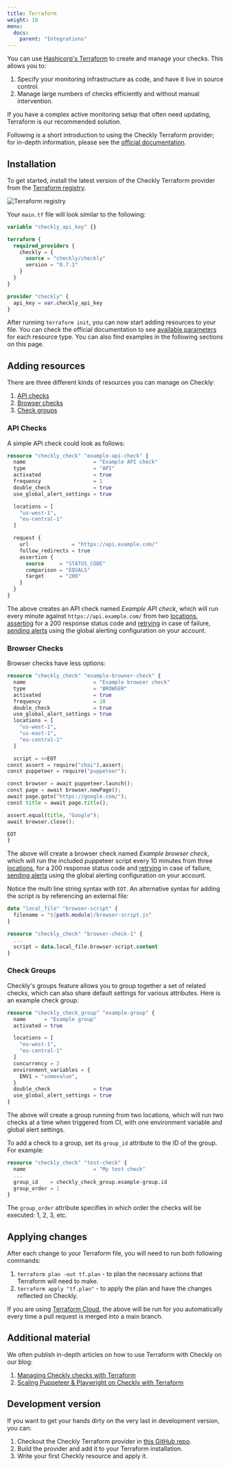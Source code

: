 ```yaml
---
title: Terraform
weight: 10
menu:
  docs:
    parent: "Integrations"
---
```


You can use [Hashicorp's Terraform](https://www.terraform.io/) to create and manage your checks. This allows you to:

1. Specify your monitoring infrastructure as code, and have it live in source control.
2. Manage large numbers of checks efficiently and without manual intervention.

If you have a complex active monitoring setup that often need updating, Terraform is our recommended solution.

Following is a short introduction to using the Checkly Terraform provider; for in-depth information, please see the [official documentation](https://registry.terraform.io/providers/checkly/checkly/latest/docs).

## Installation

To get started, install the latest version of the Checkly Terraform provider from the [Terraform registry](https://registry.terraform.io/providers/checkly/checkly/latest).

![Terraform registry](/docs/images/integrations/terraform_registry.png)

Your `main.tf` file will look similar to the following:

```terraform
variable "checkly_api_key" {}

terraform {
  required_providers {
    checkly = {
      source = "checkly/checkly"
      version = "0.7.1"
    }
  }
}

provider "checkly" {
  api_key = var.checkly_api_key
}
```

After running `terraform init`, you can now start adding resources to your file. You can check the official documentation to see [available parameters](https://registry.terraform.io/providers/checkly/checkly/latest/docs/resources/check) for each resource type. You can also find examples in the following sections on this page.

## Adding resources

There are three different kinds of resources you can manage on Checkly:
1. [API checks](#api-checks)
2. [Browser checks](#browser-checks)
3. [Check groups](#check-groups)

### API Checks

A simple API check could look as follows:

```terraform
resource "checkly_check" "example-api-check" {
  name                      = "Example API check"
  type                      = "API"
  activated                 = true
  frequency                 = 1
  double_check              = true
  use_global_alert_settings = true

  locations = [
    "us-west-1",
    "eu-central-1"
  ]

  request {
    url              = "https://api.example.com/"
    follow_redirects = true
    assertion {
      source     = "STATUS_CODE"
      comparison = "EQUALS"
      target     = "200"
    }
  }
}
```

The above creates an API check named _Example API check_, which will run every minute against `https://api.example.com/` from two [locations](/docs/monitoring/global-locations), [asserting](/docs/api-checks/assertions) for a 200 response status code and [retrying](/docs/monitoring) in case of failure, [sending alerts](/alerting/settings) using the global alerting configuration on your account.

### Browser Checks

Browser checks have less options:

```terraform
resource "checkly_check" "example-browser-check" {
  name                      = "Example browser check"
  type                      = "BROWSER"
  activated                 = true
  frequency                 = 10
  double_check              = true
  use_global_alert_settings = true
  locations = [
    "us-west-1",
    "us-east-1",
    "eu-central-1"
  ]

  script = <<EOT
const assert = require("chai").assert;
const puppeteer = require("puppeteer");

const browser = await puppeteer.launch();
const page = await browser.newPage();
await page.goto("https://google.com/");
const title = await page.title();

assert.equal(title, "Google");
await browser.close();

EOT
}
```

The above will create a browser check named _Example browser check_, which will run the included puppeteer script every 10 minutes from three [locations](/docs/monitoring/global-locations), for a 200 response status code and [retrying](/docs/monitoring) in case of failure, [sending alerts](/alerting/settings) using the global alerting configuration on your account.

Notice the multi line string syntax with `EOT`. An alternative syntax for adding the script is by referencing an external file:

```terraform
data "local_file" "browser-script" {
  filename = "${path.module}/browser-script.js"
}

resource "checkly_check" "browser-check-1" {
  ...
  script = data.local_file.browser-script.content
}
```

### Check Groups

Checkly's groups feature allows you to group together a set of related checks, which can also share default settings for various attributes. Here is an example check group:

```terraform
resource "checkly_check_group" "example-group" {
  name      = "Example group"
  activated = true

  locations = [
    "eu-west-1",
    "eu-central-1"
  ]
  concurrency = 2
  environment_variables = {
    ENV1 = "somevalue",
  }
  double_check              = true
  use_global_alert_settings = true
}
```

The above will create a group running from two locations, which will run two checks at a time when triggered from CI, with one environment variable and global alert settings.

To add a check to a group, set its `group_id` attribute to the ID of the group. For example:

```terraform
resource "checkly_check" "test-check" {
  name                      = "My test check"
  ...
  group_id    = checkly_check_group.example-group.id
  group_order = 1
}
```

The `group_order` attribute specifies in which order the checks will be executed: 1, 2, 3, etc.

## Applying changes

After each change to your Terraform file, you will need to run both following commands:
1. `terraform plan -out tf.plan` - to plan the necessary actions that Terraform will need to make.
2. `terraform apply "tf.plan"` - to apply the plan and have the changes reflected on Checkly.

If you are using [Terraform Cloud](https://www.terraform.io/cloud), the above will be run for you automatically every time a pull request is merged into a main branch.

## Additional material

We often publish in-depth articles on how to use Terraform with Checkly on our blog:
1. [Managing Checkly checks with Terraform](https://blog.checklyhq.com/managing-checkly-checks-with-terraform/)
2. [Scaling Puppeteer & Playwright on Checkly with Terraform](https://blog.checklyhq.com/scaling-puppeteer-playwright-on-checkly-with-terraform/)

## Development version

If you want to get your hands dirty on the very last in development version, you can:

1. Checkout the Checkly Terraform provider in [this GitHub repo](https://github.com/checkly/terraform-provider-checkly).
2. Build the provider and add it to your Terraform installation.
3. Write your first Checkly resource and apply it.
